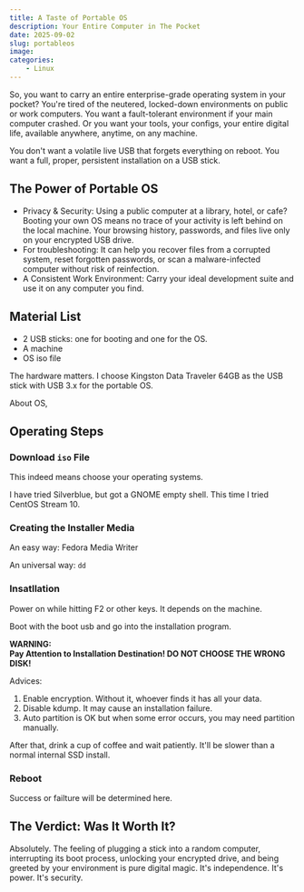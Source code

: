 ```yaml
---
title: A Taste of Portable OS
description: Your Entire Computer in The Pocket
date: 2025-09-02
slug: portableos
image: 
categories:
    - Linux
---
```


So, you want to carry an entire enterprise-grade operating system in your pocket? You're tired of the neutered, locked-down environments on public or work computers. You want a fault-tolerant environment if your main computer crashed. Or you want your tools, your configs, your entire digital life, available anywhere, anytime, on any machine.  

You don't want a volatile live USB that forgets everything on reboot. You want a full, proper, persistent installation on a USB stick.  

## The Power of Portable OS
- Privacy & Security: Using a public computer at a library, hotel, or cafe? Booting your own OS means no trace of your activity is left behind on the local machine. Your browsing history, passwords, and files live only on your encrypted USB drive.
- For troubleshooting: It can help you recover files from a corrupted system, reset forgotten passwords, or scan a malware-infected computer without risk of reinfection.
- A Consistent Work Environment: Carry your ideal development suite and use it on any computer you find.

## Material List
- 2 USB sticks: one for booting and one for the OS.
- A machine
- OS iso file

The hardware matters. I choose Kingston Data Traveler 64GB as the USB stick with USB 3.x for the portable OS.  

About OS, 

## Operating Steps
### Download `iso` File
This indeed means choose your operating systems.  

I have tried Silverblue, but got a GNOME empty shell. This time I tried CentOS Stream 10.  

### Creating the Installer Media
An easy way: Fedora Media Writer  

An universal way: `dd`  

### Insatllation
Power on while hitting F2 or other keys. It depends on the machine.  

Boot with the boot usb and go into the installation program.  

**WARNING:**  
**Pay Attention to Installation Destination! DO NOT CHOOSE THE WRONG DISK!**  

Advices:
1. Enable encryption. Without it, whoever finds it has all your data.
2. Disable kdump. It may cause an installation failure.
3. Auto partition is OK but when some error occurs, you may need partition manually.

After that, drink a cup of coffee and wait patiently. It'll be slower than a normal internal SSD install.  

### Reboot
Success or failture will be determined here.  

## The Verdict: Was It Worth It?
Absolutely. The feeling of plugging a stick into a random computer, interrupting its boot process, unlocking your encrypted drive, and being greeted by your environment is pure digital magic. It's independence. It's power. It's security.  


